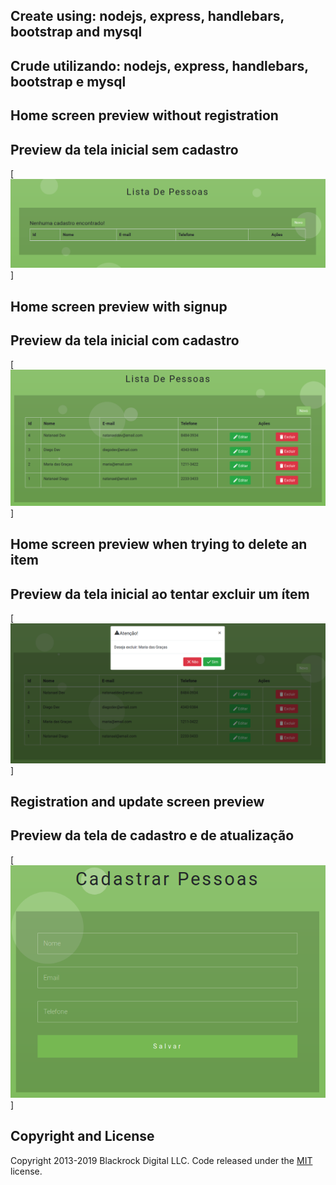 ## Create using: nodejs, express, handlebars, bootstrap and mysql

## Crude utilizando: nodejs, express, handlebars, bootstrap e mysql

## Home screen preview without registration

## Preview da tela inicial sem cadastro

[![Crude Preview](https://raw.githubusercontent.com/natanaeldiego/crud-node-express-handlebars-mysql/master/img/Screenshot-01.png)]

## Home screen preview with signup

## Preview da tela inicial com cadastro

[![Crude Preview](https://raw.githubusercontent.com/natanaeldiego/crud-node-express-handlebars-mysql/master/img/Screenshot-02.png)]

## Home screen preview when trying to delete an item

## Preview da tela inicial ao tentar excluir um ítem

[![Crude Preview](https://raw.githubusercontent.com/natanaeldiego/crud-node-express-handlebars-mysql/master/img/Screenshot-03.png)]

## Registration and update screen preview

## Preview da tela de cadastro e de atualização

[![Crude Preview](https://raw.githubusercontent.com/natanaeldiego/crud-node-express-handlebars-mysql/master/img/Screenshot-04.png)]

## Copyright and License

Copyright 2013-2019 Blackrock Digital LLC. Code released under the [MIT](https://github.com/BlackrockDigital/startbootstrap-resume/blob/gh-pages/LICENSE) license.
